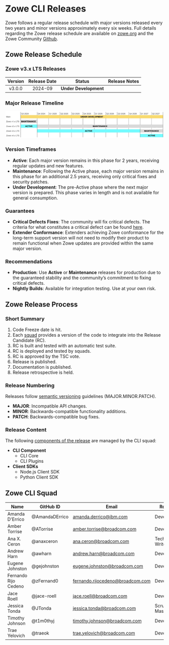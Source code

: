 # Zowe CLI Releases

Zowe follows a regular release schedule with major versions released every two years and minor versions approximately every six weeks. Full details regarding the Zowe release schedule are available on [zowe.org](https://www.zowe.org/download#timeline) and the Zowe Community [Github](https://github.com/zowe/community/blob/master/Technical-Steering-Committee/release.md).

## Zowe Release Schedule

### Zowe v3.x LTS Releases
|  Version | Release Date |  Status    | Release Notes |
|:--------:|:------------:|:----------:|:-------------:|
|  v3.0.0  | 2024-09      | **Under Development** |     |

### Major Release Timeline

![Zowe Major Releases](https://raw.githubusercontent.com/zowe/zowe.github.io/master/assets/img/major_releases.webp)

### Version Timeframes

- **Active**: Each major version remains in this phase for 2 years, receiving regular updates and new features.
- **Maintenance**: Following the Active phase, each major version remains in this phase for an additional 2.5 years, receiving only critical fixes and security patches.
- **Under Development**: The pre-Active phase where the next major version is prepared. This phase varies in length and is not available for general consumption.

### Guarantees

- **Critical Defects Fixes**: The community will fix critical defects. The criteria for what constitutes a critical defect can be found [here](https://github.com/zowe/community/blob/master/Technical-Steering-Committee/release.md#active-release).
- **Extender Conformance**: Extenders achieving Zowe conformance for the long-term support version will not need to modify their product to remain functional when Zowe updates are provided within the same major version.

### Recommendations

- **Production**: Use **Active** or **Maintenance** releases for production due to the guaranteed stability and the community’s commitment to fixing critical defects.
- **Nightly Builds**: Available for integration testing. Use at your own risk.

## Zowe Release Process

### Short Summary

1. Code Freeze date is hit.
2. Each [squad](https://github.com/zowe/community/blob/master/Technical-Steering-Committee/squads.md) provides a version of the code to integrate into the Release Candidate (RC).
3. RC is built and tested with an automatic test suite.
4. RC is deployed and tested by squads.
5. RC is approved by the TSC vote.
6. Release is published.
7. Documentation is published.
8. Release retrospective is held.

### Release Numbering

Releases follow [semantic versioning](https://semver.org/) guidelines (MAJOR.MINOR.PATCH).

- **MAJOR**: Incompatible API changes.
- **MINOR**: Backwards-compatible functionality additions.
- **PATCH**: Backwards-compatible bug fixes.

### Release Content

The following [components of the release](https://github.com/zowe/community/blob/master/Technical-Steering-Committee/release.md#release-content) are managed by the CLI squad:

- **CLI Component**
  - CLI Core
  - CLI Plugins
- **Client SDKs**
  - Node.js Client SDK
  - Python Client SDK


## Zowe CLI Squad

| Name | GitHub ID | Email | Roles |
|-|-|-|-|
| Amanda D'Errico | @AmandaDErrico | amanda.derrico@ibm.com | Developer |
| Amber Torrise | @ATorrise | amber.torrise@broadcom.com | Developer |
| Ana X. Ceron | @anaxceron | ana.ceron@broadcom.com | Tech Writer |
| Andrew Harn | @awharn | andrew.harn@broadcom.com | Developer |
| Eugene Johnston | @gejohnston | eugene.johnston@broadcom.com | Developer |
| Fernando Rijo Cedeno | @zFernand0 | fernando.rijocedeno@broadcom.com | Developer |
| Jace Roell | @jace-roell | jace.roell@broadcom.com | Developer |
| Jessica Tonda | @JTonda | jessica.tonda@broadcom.com | Scrum Master |
| Timothy Johnson | @t1m0thyj | timothy.johnson@broadcom.com | Developer |
| Trae Yelovich | @traeok | trae.yelovich@broadcom.com | Developer |